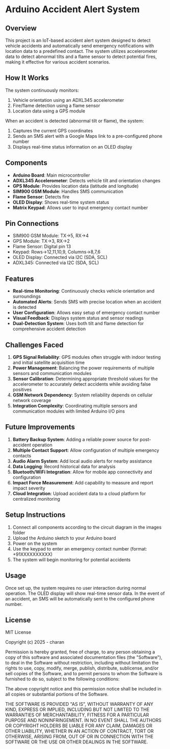 # Arduino Accident Alert System

## Overview
This project is an IoT-based accident alert system designed to detect vehicle accidents and automatically send emergency notifications with location data to a predefined contact. The system utilizes accelerometer data to detect abnormal tilts and a flame sensor to detect potential fires, making it effective for various accident scenarios.

## How It Works
The system continuously monitors:
1. Vehicle orientation using an ADXL345 accelerometer
2. Fire/flame detection using a flame sensor
3. Location data using a GPS module

When an accident is detected (abnormal tilt or flame), the system:
1. Captures the current GPS coordinates
2. Sends an SMS alert with a Google Maps link to a pre-configured phone number
3. Displays real-time status information on an OLED display

## Components
- **Arduino Board**: Main microcontroller
- **ADXL345 Accelerometer**: Detects vehicle tilt and orientation changes
- **GPS Module**: Provides location data (latitude and longitude)
- **SIM900 GSM Module**: Handles SMS communication
- **Flame Sensor**: Detects fire
- **OLED Display**: Shows real-time system status
- **Matrix Keypad**: Allows user to input emergency contact number

## Pin Connections
- SIM900 GSM Module: TX->5, RX->4
- GPS Module: TX->3, RX->2
- Flame Sensor: Digital pin 13
- Keypad: Rows->12,11,10,9, Columns->8,7,6
- OLED Display: Connected via I2C (SDA, SCL)
- ADXL345: Connected via I2C (SDA, SCL)

## Features
- **Real-time Monitoring**: Continuously checks vehicle orientation and surroundings
- **Automated Alerts**: Sends SMS with precise location when an accident is detected
- **User Configuration**: Allows easy setup of emergency contact number
- **Visual Feedback**: Displays system status and sensor readings
- **Dual-Detection System**: Uses both tilt and flame detection for comprehensive accident detection

## Challenges Faced
1. **GPS Signal Reliability**: GPS modules often struggle with indoor testing and initial satellite acquisition time
2. **Power Management**: Balancing the power requirements of multiple sensors and communication modules
3. **Sensor Calibration**: Determining appropriate threshold values for the accelerometer to accurately detect accidents while avoiding false positives
4. **GSM Network Dependency**: System reliability depends on cellular network coverage
5. **Integration Complexity**: Coordinating multiple sensors and communication modules with limited Arduino I/O pins

## Future Improvements
1. **Battery Backup System**: Adding a reliable power source for post-accident operation
2. **Multiple Contact Support**: Allow configuration of multiple emergency contacts
3. **Audio Alarm System**: Add local audio alerts for nearby assistance
4. **Data Logging**: Record historical data for analysis
5. **Bluetooth/WiFi Integration**: Allow for mobile app connectivity and configuration
6. **Impact Force Measurement**: Add capability to measure and report impact severity
7. **Cloud Integration**: Upload accident data to a cloud platform for centralized monitoring

## Setup Instructions
1. Connect all components according to the circuit diagram in the images folder
2. Upload the Arduino sketch to your Arduino board
3. Power on the system
4. Use the keypad to enter an emergency contact number (format: +91XXXXXXXXXX)
5. The system will begin monitoring for potential accidents

## Usage
Once set up, the system requires no user interaction during normal operation. The OLED display will show real-time sensor data. In the event of an accident, an SMS will be automatically sent to the configured phone number.

## License

MIT License

Copyright (c) 2025 - charan

Permission is hereby granted, free of charge, to any person obtaining a copy
of this software and associated documentation files (the "Software"), to deal
in the Software without restriction, including without limitation the rights
to use, copy, modify, merge, publish, distribute, sublicense, and/or sell
copies of the Software, and to permit persons to whom the Software is
furnished to do so, subject to the following conditions:

The above copyright notice and this permission notice shall be included in all
copies or substantial portions of the Software.

THE SOFTWARE IS PROVIDED "AS IS", WITHOUT WARRANTY OF ANY KIND, EXPRESS OR
IMPLIED, INCLUDING BUT NOT LIMITED TO THE WARRANTIES OF MERCHANTABILITY,
FITNESS FOR A PARTICULAR PURPOSE AND NONINFRINGEMENT. IN NO EVENT SHALL THE
AUTHORS OR COPYRIGHT HOLDERS BE LIABLE FOR ANY CLAIM, DAMAGES OR OTHER
LIABILITY, WHETHER IN AN ACTION OF CONTRACT, TORT OR OTHERWISE, ARISING FROM,
OUT OF OR IN CONNECTION WITH THE SOFTWARE OR THE USE OR OTHER DEALINGS IN THE
SOFTWARE.
